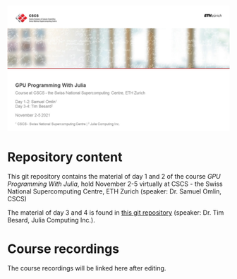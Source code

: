 ![Course title page](course_titlepage.png)

# Repository content

This git repository contains the material of day 1 and 2 of the course *GPU Programming With Julia*, hold November 2-5 virtually at CSCS - the Swiss National Supercomputing Centre, ETH Zurich (speaker: Dr. Samuel Omlin, CSCS)

The material of day 3 and 4 is found in [this git repository](https://github.com/maleadt/cscs_gpu_course/) (speaker: Dr. Tim Besard, Julia Computing Inc.).

# Course recordings
The course recordings will be linked here after editing.

